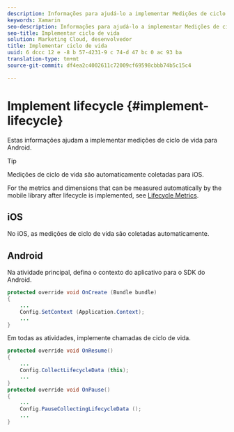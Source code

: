 ```yaml
---
description: Informações para ajudá-lo a implementar Medições de ciclo de vida para Android. Medições de ciclo de vida são automaticamente coletadas para iOS.
keywords: Xamarin
seo-description: Informações para ajudá-lo a implementar Medições de ciclo de vida para Android. Medições de ciclo de vida são automaticamente coletadas para iOS.
seo-title: Implementar ciclo de vida
solution: Marketing Cloud, desenvolvedor
title: Implementar ciclo de vida
uuid: 6 dccc 12 e -8 b 57-4231-9 c 74-d 47 bc 0 ac 93 ba
translation-type: tm+mt
source-git-commit: df4ea2c4002611c72009cf69598cbbb74b5c15c4

---
```



# Implement lifecycle {#implement-lifecycle}

Estas informações ajudam a implementar medições de ciclo de vida para Android.

>[!TIP]
>
>Medições de ciclo de vida são automaticamente coletadas para iOS.

For the metrics and dimensions that can be measured automatically by the mobile library after lifecycle is implemented, see [Lifecycle Metrics](/help/ios/metrics.md).

## iOS

No iOS, as medições de ciclo de vida são coletadas automaticamente.

## Android

Na atividade principal, defina o contexto do aplicativo para o SDK do Android.

```java
protected override void OnCreate (Bundle bundle) 
{
    ... 
    Config.SetContext (Application.Context); 
    ... 
}
```

Em todas as atividades, implemente chamadas de ciclo de vida.

```java
protected override void OnResume()
{
    ...
    Config.CollectLifecycleData (this);
    ...
}
protected override void OnPause() 
{
    ...
    Config.PauseCollectingLifecycleData ();
    ...
}
```

